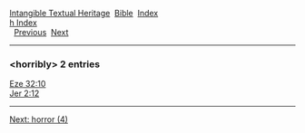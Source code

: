 [Intangible Textual Heritage](../../index)  [Bible](../index) 
[Index](index)   
[h Index](_h_)  
  [Previous](c05585)  [Next](c05587) 

------------------------------------------------------------------------

### &lt;horribly&gt; 2 entries

[Eze 32:10](../kjv/eze032.htm#010)  
[Jer 2:12](../kjv/jer002.htm#012)  

------------------------------------------------------------------------

[Next: horror (4)](c05587)
